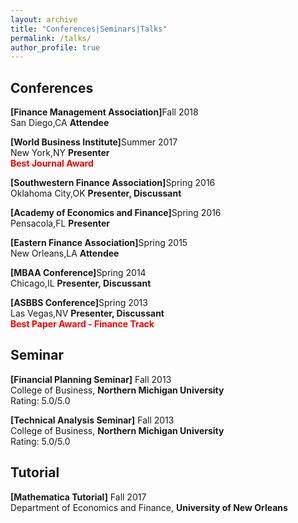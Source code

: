 ```yaml
---
layout: archive
title: "Conferences|Seminars|Talks"
permalink: /talks/
author_profile: true
---
```

## Conferences

<b>[Finance Management Association]</b>Fall 2018<br>
San Diego,CA <b>Attendee</b><br>

<b>[World Business Institute]</b>Summer 2017<br>
New York,NY <b>Presenter</b><br>
<b> <span style="color:red">Best Journal Award</span> </b>

<b>[Southwestern Finance Association]</b>Spring 2016<br>
Oklahoma City,OK <b>Presenter, Discussant</b><br>

<b>[Academy of Economics and Finance]</b>Spring 2016<br>
Pensacola,FL <b>Presenter</b><br>

<b>[Eastern Finance Association]</b>Spring 2015<br>
New Orleans,LA <b>Attendee</b><br>

<b>[MBAA Conference]</b>Spring 2014<br>
Chicago,IL <b>Presenter, Discussant</b><br>

<b>[ASBBS Conference]</b>Spring 2013<br>
Las Vegas,NV <b>Presenter, Discussant</b><br>
<b> <span style="color:red">Best Paper Award - Finance Track</span> </b>

## Seminar

<b>[Financial Planning Seminar]</b> Fall 2013<br>
College of Business, <b>Northern Michigan University</b><br>
Rating: 5.0/5.0

<b>[Technical Analysis Seminar]</b> Fall 2013<br>
College of Business, <b>Northern Michigan University</b><br>
Rating: 5.0/5.0

## Tutorial

<b>[Mathematica Tutorial]</b> Fall 2017<br>
Department of Economics and Finance, <b>University of New Orleans</b><br>
